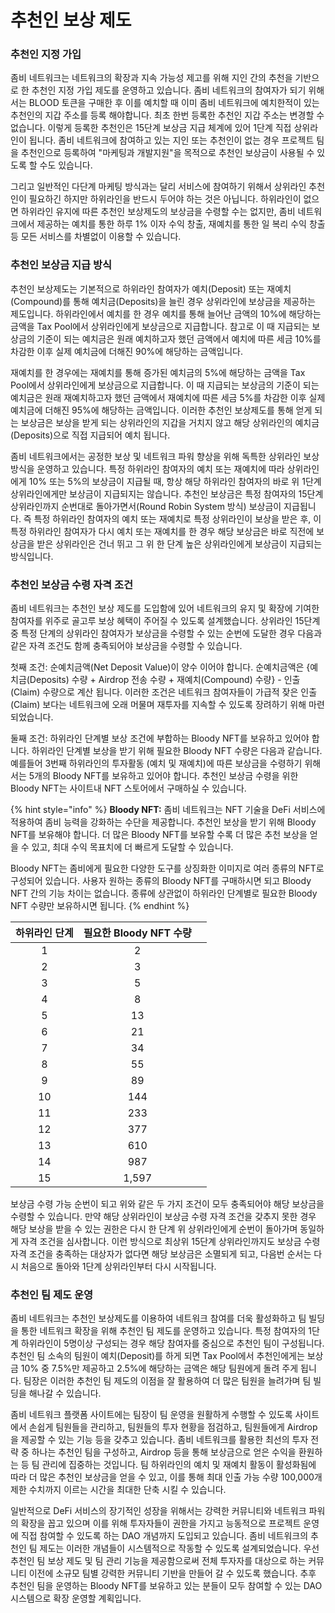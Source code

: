 # 추천인 보상 제도

### 추천인 지정 가입

좀비 네트워크는 네트워크의 확장과 지속 가능성 제고를 위해 지인 간의 추천을 기반으로 한 추천인 지정 가입 제도를 운영하고 있습니다. 좀비 네트워크의 참여자가 되기 위해서는 BLOOD 토큰을 구매한 후 이를 예치할 때 이미 좀비 네트워크에 예치한적이 있는 추천인의 지갑 주소를 등록 해야합니다. 최초 한번 등록한 추천인 지갑 주소는 변경할 수 없습니다. 이렇게 등록한 추천인은 15단계 보상금 지급 체계에 있어 1단계 직접 상위라인이 됩니다. 좀비 네트워크에 참여하고 있는 지인 또는 추천인이 없는 경우 프로젝트 팀을 추천인으로 등록하여 "마케팅과 개발지원"을 목적으로 추천인 보상금이 사용될 수 있도록 할 수도 있습니다.

그리고 일반적인 다단계 마케팅 방식과는 달리 서비스에 참여하기 위해서 상위라인 추천인이 필요하긴 하지만 하위라인을 반드시 두어야 하는 것은 아닙니다. 하위라인이 없으면 하위라인 유지에 따른 추천인 보상제도의 보상금을 수령할 수는 없지만, 좀비 네트워크에서 제공하는 예치를 통한 하루 1% 이자 수익 창출, 재예치를 통한 일 복리 수익 창출 등 모든 서비스를 차별없이 이용할 수 있습니다.

### 추천인 보상금 지급 방식

추천인 보상제도는 기본적으로 하위라인 참여자가 예치(Deposit) 또는 재예치(Compound)를 통해 예치금(Deposits)을 늘린 경우 상위라인에 보상금을 제공하는 제도입니다. 하위라인에서 예치를 한 경우 예치를 통해 늘어난 금액의 10%에 해당하는 금액을 Tax Pool에서 상위라인에게 보상금으로 지급합니다. 참고로 이 때 지급되는 보상금의 기준이 되는 예치금은 원래 예치하고자 했던 금액에서 예치에 따른 세금 10%를 차감한 이후 실제 예치금에 더해진 90%에 해당하는 금액입니다. &#x20;

재예치를 한 경우에는 재예치를 통해 증가된 예치금의 5%에 해당하는 금액을 Tax Pool에서 상위라인에게 보상금으로 지급합니다. 이 때 지급되는 보상금의 기준이 되는 예치금은 원래 재예치하고자 했던 금액에서 재예치에 따른 세금 5%를 차감한 이후 실제 예치금에 더해진 95%에 해당하는 금액입니다. 이러한 추천인 보상제도를 통해 얻게 되는 보상금은 보상을 받게 되는 상위라인의 지갑을 거치지 않고 해당 상위라인의 예치금(Deposits)으로 직접 지급되어 예치 됩니다.

좀비 네트워크에서는 공정한 보상 및 네트워크 파워 향상을 위해 독특한 상위라인 보상 방식을 운영하고 있습니다. 특정 하위라인 참여자의 예치 또는 재예치에 따라 상위라인에게 10% 또는 5%의 보상금이 지급될 때, 항상 해당 하위라인 참여자의 바로 위 1단계 상위라인에게만 보상금이 지급되지는 않습니다. 추천인 보상금은 특정 참여자의 15단계 상위라인까지 순번대로 돌아가면서(Round Robin System 방식) 보상금이 지급됩니다. 즉 특정 하위라인 참여자의 예치 또는 재예치로 특정 상위라인이 보상을 받은 후, 이 특정 하위라인 참여자가 다시 예치 또는 재예치를 한 경우 해당 보상금은 바로 직전에 보상금을 받은 상위라인은 건너 뛰고 그 위 한 단계 높은 상위라인에게 보상금이 지급되는 방식입니다.

### 추천인 보상금 수령 자격 조건

좀비 네트워크는 추천인 보상 제도를 도입함에 있어 네트워크의 유지 및 확장에 기여한 참여자를 위주로 골고루 보상 혜택이 주어질 수 있도록 설계했습니다. 상위라인 15단계 중 특정 단계의 상위라인 참여자가 보상금을 수령할 수 있는 순번에 도달한 경우 다음과 같은 자격 조건도 함께 충족되어야 보상금을 수령할 수 있습니다.

첫째 조건: 순예치금액(Net Deposit Value)이 양수 이어야 합니다. 순예치금액은 {예치금(Deposits) 수량 + Airdrop 전송 수량 + 재예치(Compound) 수량} - 인출(Claim) 수량으로 계산 됩니다. 이러한 조건은 네트워크 참여자들이 가급적 잦은 인출(Claim) 보다는 네트워크에 오래 머물며 재투자를 지속할 수 있도록 장려하기 위해 마련되었습니다.

둘째 조건: 하위라인 단계별 보상 조건에 부합하는 Bloody NFT를 보유하고 있어야 합니다. 하위라인 단계별 보상을 받기 위해 필요한 Bloody NFT 수량은 다음과 같습니다. 예를들어 3번째 하위라인의 투자활동 (예치 및 재예치)에 따른 보상금을 수령하기 위해서는 5개의 Bloody NFT를 보유하고 있어야 합니다. 추천인 보상금 수령을 위한 Bloody NFT는 사이트내 NFT 스토어에서 구매하실 수 있습니다.

{% hint style="info" %}
**Bloody NFT:** 좀비 네트워크는 NFT 기술을 DeFi 서비스에 적용하여 좀비 능력을 강화하는 수단을 제공합니다. 추천인 보상을 받기 위해 Bloody NFT를 보유해야 합니다. 더 많은 Bloody NFT를 보유할 수록 더 많은 추천 보상을 얻을 수 있고, 최대 수익 목표치에 더 빠르게 도달할 수 있습니다.&#x20;

Bloody NFT는 좀비에게 필요한 다양한 도구를 상징화한 이미지로 여러 종류의 NFT로 구성되어 있습니다. 사용자 원하는 종류의 Bloody NFT를 구매하시면 되고 Bloody NFT 간의 기능 차이는 없습니다. 종류에 상관없이 하위라인 단계별로 필요한 Bloody NFT 수량만 보유하시면 됩니다.
{% endhint %}

| **하위라인 단계** | **필요한 Bloody NFT 수량** |   |
| :---------: | :-------------------: | - |
|      1      |           2           |   |
|      2      |           3           |   |
|      3      |           5           |   |
|      4      |           8           |   |
|      5      |           13          |   |
|      6      |           21          |   |
|      7      |           34          |   |
|      8      |           55          |   |
|      9      |           89          |   |
|      10     |          144          |   |
|      11     |          233          |   |
|      12     |          377          |   |
|      13     |          610          |   |
|      14     |          987          |   |
|      15     |         1,597         |   |

보상금 수령 가능 순번이 되고 위와 같은 두 가지 조건이 모두 충족되어야 해당 보상금을 수령할 수 있습니다. 만약 해당 상위라인이 보상금 수령 자격 조건을 갖추지 못한 경우 해당 보상을 받을 수 있는 권한은 다시 한 단계 위 상위라인에게 순번이 돌아가며 동일하게 자격 조건을 심사합니다. 이런 방식으로 최상위 15단계 상위라인까지도 보상금 수령 자격 조건을 충족하는 대상자가 없다면 해당 보상금은 소멸되게 되고, 다음번 순서는 다시 처음으로 돌아와 1단계 상위라인부터 다시 시작됩니다.

### 추천인 팀 제도 운영

좀비 네트워크는 추천인 보상제도를 이용하여 네트워크 참여를 더욱 활성화하고 팀 빌딩을 통한 네트워크 확장을 위해 추천인 팀 제도를 운영하고 있습니다. 특정 참여자의 1단계 하위라인이 5명이상 구성되는 경우 해당 참여자를 중심으로 추천인 팀이 구성됩니다. 추천인 팀 소속의 팀원이 예치(Deposit)를 하게 되면 Tax Pool에서 추천인에게는 보상금 10% 중 7.5%만 제공하고 2.5%에 해당하는 금액은 해당 팀원에게 돌려 주게 됩니다. 팀장은 이러한 추천인 팀 제도의 이점을 잘 활용하여 더 많은 팀원을 늘려가며 팀 빌딩을 해나갈 수 있습니다.&#x20;

좀비 네트워크 플랫폼 사이트에는 팀장이 팀 운영을 원활하게 수행할 수 있도록 사이트에서 손쉽게 팀원들을 관리하고, 팀원들의 투자 현황을 점검하고, 팀원들에게 Airdrop을 제공할 수 있는 기능 등을 갖추고 있습니다. 좀비 네트워크를 활용한 최선의 투자 전략 중 하나는 추천인 팀을 구성하고, Airdrop 등을 통해 보상금으로 얻은 수익을 환원하는 등 팀 관리에 집중하는 것입니다. 팀 하위라인의 예치 및 재예치 활동이 활성화됨에 따라 더 많은 추천인 보상금을 얻을 수 있고, 이를 통해 최대 인출 가능 수량 100,000개 제한 수치까지 이르는 시간을 최대한 단축 시킬 수 있습니다.

일반적으로 DeFi 서비스의 장기적인 성장을 위해서는 강력한 커뮤니티와 네트워크 파워의 확장을 꼽고 있으며 이를 위해 투자자들이 권한을 가지고 능동적으로 프로젝트 운영에 직접 참여할 수 있도록 하는 DAO 개념까지 도입되고 있습니다. 좀비 네트워크의 추천인 팀 제도는 이러한 개념들이 시스템적으로 작동할 수 있도록 설계되었습니다. 우선 추천인 팀 보상 제도 및 팀 관리 기능을 제공함으로써 전체 투자자를 대상으로 하는 커뮤니티 이전에 소규모 팀별 강력한 커뮤니티 기반을 만들어 갈 수 있도록 했습니다. 추후 추천인 팀을 운영하는 Bloody NFT를 보유하고 있는 분들이 모두 참여할 수 있는 DAO 시스템으로 확장 운영할 계획입니다.
